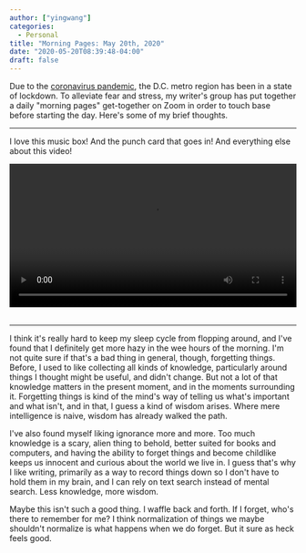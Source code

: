 ```yaml
---
author: ["yingwang"]
categories:
  - Personal
title: "Morning Pages: May 20th, 2020"
date: "2020-05-20T08:39:48-04:00"
draft: false
---
```


Due to the [coronavirus
pandemic](https://en.wikipedia.org/wiki/2019-20_coronavirus_pandemic), the D.C.
metro region has been in a state of lockdown. To alleviate fear and stress, my
writer's group has put together a daily "morning pages" get-together on Zoom in
order to touch base before starting the day. Here's some of my brief thoughts.

---

I love this music box! And the punch card that goes in! And everything else
about this video!

<!-- https://stackoverflow.com/a/26276254 -->
<video style="width: 100%; width: -moz-available; width: -webkit-fill-available; width: fill-available; max-width: 100%;" controls>
    <source src="/video/posts/2020/05/20/morning_pages.mp4" type="video/mp4">
    Your browser does not support HTML5 video.
</video>
<br/>
<br/>

---

I think it's really hard to keep my sleep cycle from flopping around, and I've
found that I definitely get more hazy in the wee hours of the morning. I'm not
quite sure if that's a bad thing in general, though, forgetting things. Before,
I used to like collecting all kinds of knowledge, particularly around things I
thought might be useful, and didn't change. But not a lot of that knowledge
matters in the present moment, and in the moments surrounding it. Forgetting
things is kind of the mind's way of telling us what's important and what isn't,
and in that, I guess a kind of wisdom arises. Where mere intelligence is naive,
wisdom has already walked the path.

I've also found myself liking ignorance more and more. Too much knowledge is a
scary, alien thing to behold, better suited for books and computers, and having
the ability to forget things and become childlike keeps us innocent and curious
about the world we live in. I guess that's why I like writing, primarily as a
way to record things down so I don't have to hold them in my brain, and I can
rely on text search instead of mental search. Less knowledge, more wisdom.

Maybe this isn't such a good thing. I waffle back and forth. If I forget, who's
there to remember for me? I think normalization of things we maybe shouldn't
normalize is what happens when we do forget. But it sure as heck feels good.
